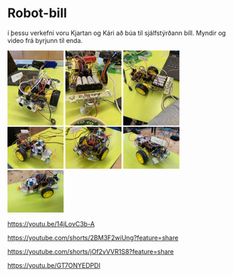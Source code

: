 # Robot-bill
í þessu verkefni voru Kjartan og Kári að búa til sjálfstýrðann bíll.
Myndir og video frá byrjunn til enda.


<img src= https://github.com/Kjartan06/Robot-bill/blob/main/Redo/04E06FA5-2544-491D-9DF9-96B246FAB65C%20(1).JPG width="25%" height="25%">
<img src= https://github.com/Kjartan06/Robot-bill/blob/main/Redo/2C803302-92E1-4D02-879C-39807A0E5B1D%20(1).JPG (1).JPG width="25%" height="25%">
<img src= https://github.com/Kjartan06/Robot-bill/blob/main/Redo/93B08EB6-BC96-48D6-A5C0-38B36A728D7F%20(1).JPG width="25%" height="25%">
<img src= https://github.com/Kjartan06/Robot-bill/blob/main/Redo/IMG_6873%20(1).JPG width="25%" height="25%">
<img src= https://github.com/Kjartan06/Robot-bill/blob/main/Redo/IMG_6874%20(1).JPG width="25%" height="25%">
<img src= https://github.com/Kjartan06/Robot-bill/blob/main/Redo/IMG_6875%20(1).JPG width="25%" height="25%">
<img src= https://github.com/Kjartan06/Robot-bill/blob/main/Redo/IMG_6876%20(1).JPG width="25%" height="25%">




https://youtu.be/14jLovC3b-A 

https://youtube.com/shorts/2BM3F2wiUng?feature=share

https://youtube.com/shorts/jOf2vVVR1S8?feature=share 

https://youtu.be/GT7ONYEDPDI




